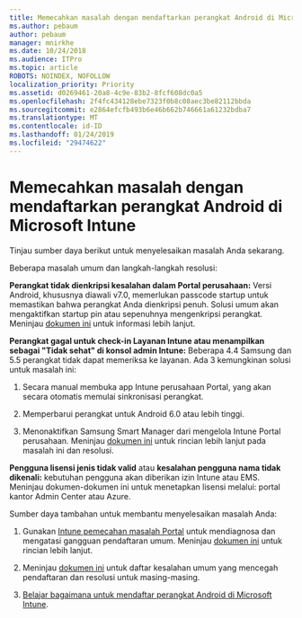 ```yaml
---
title: Memecahkan masalah dengan mendaftarkan perangkat Android di Microsoft Intune
ms.author: pebaum
author: pebaum
manager: mnirkhe
ms.date: 10/24/2018
ms.audience: ITPro
ms.topic: article
ROBOTS: NOINDEX, NOFOLLOW
localization_priority: Priority
ms.assetid: d0269461-20a8-4c9e-83b2-8fcf608dc0a5
ms.openlocfilehash: 2f4fc434128ebe7323f0b8c08aec3be82112bbda
ms.sourcegitcommit: e2864efcfb493b6e46b662b746661a61232bdba7
ms.translationtype: MT
ms.contentlocale: id-ID
ms.lasthandoff: 01/24/2019
ms.locfileid: "29474622"
---
```

# <a name="troubleshoot-issues-with-enrolling-android-devices-in-microsoft-intune"></a>Memecahkan masalah dengan mendaftarkan perangkat Android di Microsoft Intune

Tinjau sumber daya berikut untuk menyelesaikan masalah Anda sekarang.
  
Beberapa masalah umum dan langkah-langkah resolusi:
  
 **Perangkat tidak dienkripsi kesalahan dalam Portal perusahaan:** Versi Android, khususnya diawali v7.0, memerlukan passcode startup untuk memastikan bahwa perangkat Anda dienkripsi penuh. Solusi umum akan mengaktifkan startup pin atau sepenuhnya mengenkripsi perangkat. Meninjau [dokumen ini](https://docs.microsoft.com/en-us/intune-user-help/your-device-appears-encrypted-but-cp-says-otherwise-android) untuk informasi lebih lanjut. 
  
 **Perangkat gagal untuk check-in Layanan Intune atau menampilkan sebagai "Tidak sehat" di konsol admin Intune:** Beberapa 4.4 Samsung dan 5.5 perangkat tidak dapat memeriksa ke layanan. Ada 3 kemungkinan solusi untuk masalah ini: 
  
1. Secara manual membuka app Intune perusahaan Portal, yang akan secara otomatis memulai sinkronisasi perangkat.
    
2. Memperbarui perangkat untuk Android 6.0 atau lebih tinggi.
    
3. Menonaktifkan Samsung Smart Manager dari mengelola Intune Portal perusahaan. Meninjau [dokumen ini](https://docs.microsoft.com/en-us/intune-classic/troubleshoot/troubleshoot-device-enrollment-in-intune#devices-fail-to-check-in-with-the-intune-service-and-display-as-unhealthy-in-the-intune-admin-console) untuk rincian lebih lanjut pada masalah ini dan resolusi. 
    
 **Pengguna lisensi jenis tidak valid** atau **kesalahan pengguna nama tidak dikenali:** kebutuhan pengguna akan diberikan izin Intune atau EMS. Meninjau dokumen-dokumen ini untuk menetapkan lisensi melalui: portal kantor Admin Center atau Azure. 
  
Sumber daya tambahan untuk membantu menyelesaikan masalah Anda:
  
1. Gunakan [Intune pemecahan masalah Portal](https://devicemanagement.microsoft.com/#blade/Microsoft_Intune_DeviceSettings/TroubleshootBlade) untuk mendiagnosa dan mengatasi gangguan pendaftaran umum. Meninjau [dokumen ini](https://docs.microsoft.com/en-us/intune/help-desk-operators) untuk rincian lebih lanjut. 
    
2. Meninjau [dokumen ini](https://docs.microsoft.com/en-us/intune-classic/Troubleshoot/troubleshoot-device-enrollment-in-intune) untuk daftar kesalahan umum yang mencegah pendaftaran dan resolusi untuk masing-masing. 
    
3. [Belajar bagaimana untuk mendaftar perangkat Android di Microsoft Intune](https://docs.microsoft.com/en-us/intune/android-enroll).
    


